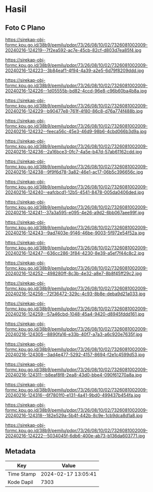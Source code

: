 # Hasil

## Foto C Plano

https://sirekap-obj-formc.kpu.go.id/38b9/pemilu/pdpr/73/26/08/10/02/7326081002009-20240216-124219--7f2ea592-ac7e-45cb-82cf-d803d7ea85f4.jpg

https://sirekap-obj-formc.kpu.go.id/38b9/pemilu/pdpr/73/26/08/10/02/7326081002009-20240216-124223--3b84eaf1-4f94-4a39-a2e5-6d79f8209ddd.jpg

https://sirekap-obj-formc.kpu.go.id/38b9/pemilu/pdpr/73/26/08/10/02/7326081002009-20240216-124226--1d05555b-bd82-4ccd-96e8-c96b60ba4b8a.jpg

https://sirekap-obj-formc.kpu.go.id/38b9/pemilu/pdpr/73/26/08/10/02/7326081002009-20240216-124229--b90477e8-761f-4f80-86c8-d76a774f488b.jpg

https://sirekap-obj-formc.kpu.go.id/38b9/pemilu/pdpr/73/26/08/10/02/7326081002009-20240216-124232--feeca56c-45e3-46d9-98b6-4cbd066b3d9a.jpg

https://sirekap-obj-formc.kpu.go.id/38b9/pemilu/pdpr/73/26/08/10/02/7326081002009-20240216-124236--2a16bce3-0fc7-4a5e-b47d-57ab61162cdd.jpg

https://sirekap-obj-formc.kpu.go.id/38b9/pemilu/pdpr/73/26/08/10/02/7326081002009-20240216-124238--9f9f6d78-3a82-46e1-ac17-06b5c396656c.jpg

https://sirekap-obj-formc.kpu.go.id/38b9/pemilu/pdpr/73/26/08/10/02/7326081002009-20240216-124240--eafcbcd1-12b5-4541-8478-005da0406ded.jpg

https://sirekap-obj-formc.kpu.go.id/38b9/pemilu/pdpr/73/26/08/10/02/7326081002009-20240216-124241--37a3a595-e095-4e26-a9d2-6bb067aee99f.jpg

https://sirekap-obj-formc.kpu.go.id/38b9/pemilu/pdpr/73/26/08/10/02/7326081002009-20240216-124243--9ad7403e-9146-46be-9003-5f972e54f52a.jpg

https://sirekap-obj-formc.kpu.go.id/38b9/pemilu/pdpr/73/26/08/10/02/7326081002009-20240216-124247--636cc286-3f84-4230-8e39-a5ef7f44c8c2.jpg

https://sirekap-obj-formc.kpu.go.id/38b9/pemilu/pdpr/73/26/08/10/02/7326081002009-20240216-124252--498280ff-8c3b-4e32-a8e7-8b8f45ff29c2.jpg

https://sirekap-obj-formc.kpu.go.id/38b9/pemilu/pdpr/73/26/08/10/02/7326081002009-20240216-124256--72f36472-329c-4c93-8b8e-deba9d21a033.jpg

https://sirekap-obj-formc.kpu.go.id/38b9/pemilu/pdpr/73/26/08/10/02/7326081002009-20240216-124259--57a46cbd-1048-45a4-9420-d8945fddd161.jpg

https://sirekap-obj-formc.kpu.go.id/38b9/pemilu/pdpr/73/26/08/10/02/7326081002009-20240216-124305--8890fa16-e33b-40f7-a7a3-a6c920e7635f.jpg

https://sirekap-obj-formc.kpu.go.id/38b9/pemilu/pdpr/73/26/08/10/02/7326081002009-20240216-124308--3ad4e477-5292-4157-8694-f2e1c4599d53.jpg

https://sirekap-obj-formc.kpu.go.id/38b9/pemilu/pdpr/73/26/08/10/02/7326081002009-20240216-124311--b8eaf8f8-2ea8-43d0-bbe4-090f61270a8a.jpg

https://sirekap-obj-formc.kpu.go.id/38b9/pemilu/pdpr/73/26/08/10/02/7326081002009-20240216-124316--6f7801f0-e131-4a41-9bd0-499437b454fa.jpg

https://sirekap-obj-formc.kpu.go.id/38b9/pemilu/pdpr/73/26/08/10/02/7326081002009-20240216-124318--182e529a-5b4f-442b-8c9e-1cb9dca8d1a8.jpg

https://sirekap-obj-formc.kpu.go.id/38b9/pemilu/pdpr/73/26/08/10/02/7326081002009-20240216-124222--5034045f-6db6-400e-ab73-b136da603771.jpg


## Metadata

| Key        | Value               |
| ---------- | ------------------- |
| Time Stamp | 2024-02-17 13:05:41 |
| Kode Dapil | 7303                |



